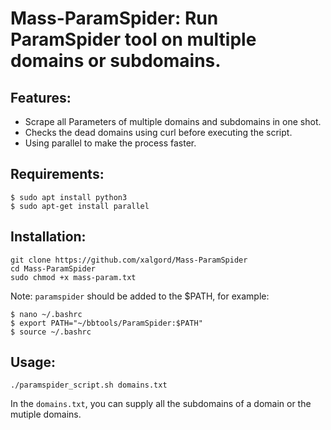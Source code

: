 # Mass-ParamSpider: Run ParamSpider tool on multiple domains or subdomains.

## Features:
- Scrape all Parameters of multiple domains and subdomains in one shot.
- Checks the dead domains using curl before executing the script.
- Using parallel to make the process faster.


## Requirements:
```
$ sudo apt install python3
$ sudo apt-get install parallel
```

## Installation:
```
git clone https://github.com/xalgord/Mass-ParamSpider
cd Mass-ParamSpider
sudo chmod +x mass-param.txt
```

Note: `paramspider` should be added to the $PATH, for example:

```
$ nano ~/.bashrc
$ export PATH="~/bbtools/ParamSpider:$PATH"
$ source ~/.bashrc
```

## Usage:
```
./paramspider_script.sh domains.txt
```
In the `domains.txt`, you can supply all the subdomains of a domain or the mutiple domains.

